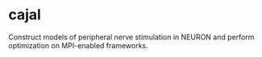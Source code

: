 # cajal
Construct models of peripheral nerve stimulation in NEURON and perform optimization on MPI-enabled frameworks.
